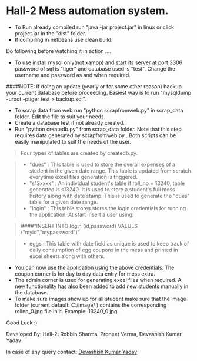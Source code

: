 Hall-2 Mess automation system.
==============================


* To Run already compiled run "java -jar project.jar" in linux or click project.jar in the "dist" folder.
* If compiling in netbeans use clean build.


Do following before watching it in action  ....

* To use install mysql only(not xampp) and start its server at port 3306 
  password of sql is "tiger" and database used is "test". Change the username and password as and when required.
  
####NOTE: If doing an update (yearly or for some other reason) backup your current database before proceeding. Easiest way is to run "mysqldump -uroot -ptiger test > backup.sql".
 
* To scrap data from web run "python scrapfromweb.py" in scrap_data folder. Edit the file to suit your needs.
* Create a database test if not already created.
* Run "python createdb.py" from scrap_data folder. Note that this step requires data generated by scrapfromweb.py . Both scripts can be easily manipulated to suit the needs of the user.
>Four types of tables are created by createdb.py.

> * "dues" : This table is used to store the overall expenses of a student in the given date range. This table is updated from scratch everytime excel files generation is triggered.
> * "s13xxxx" : An individual student's table if roll_no = 13240, table generated is s13240. It is used to store a student's full mess history along with date stamp. This is used to generate the "dues" table for a given date range.
> * "login" : This table stores stores the login credentials for running the application. At start insert a user using: 

> ####"INSERT INTO login (id,password) VALUES ("myid","mypassword")"

> * eggs : This table with date field as unique is used to keep track of daily consumption of egg coupons in the mess and printed in excel sheets along with others. 

* You can now use the application using the above credentials. The coupon corner is for day to day data entry for mess extra. 
* The admin corner is used for generating excel files when required. A new functionality has also been added to add new students manually in the database.
* To make sure images show up for all student make sure that the image folder (current default: C:/image/ ) contains the corresponding rollno_0.jpg file in it. Example: 13240_0.jpg

Good Luck :)

Developed By: Hall-2: Robbin Sharma, Proneet Verma, Devashish Kumar Yadav

In case of any query contact:  [Devashish Kumar Yadav](https://www.facebook.com/devashish.kumar.yadav)